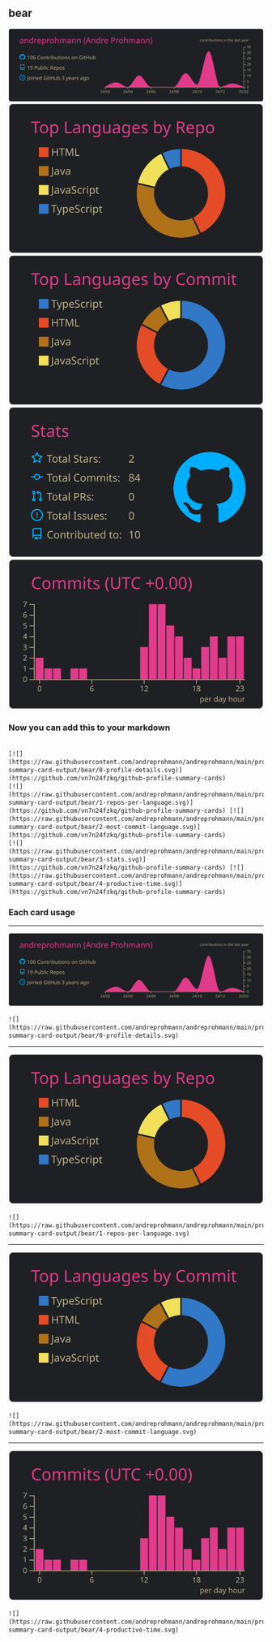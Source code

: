 ## bear

[![](./0-profile-details.svg)](https://github.com/vn7n24fzkq/github-profile-summary-cards)
[![](./1-repos-per-language.svg)](https://github.com/vn7n24fzkq/github-profile-summary-cards) [![](./2-most-commit-language.svg)](https://github.com/vn7n24fzkq/github-profile-summary-cards)
[![](./3-stats.svg)](https://github.com/vn7n24fzkq/github-profile-summary-cards) [![](./4-productive-time.svg)](https://github.com/vn7n24fzkq/github-profile-summary-cards)
### Now you can add this to your markdown
```

[![](https://raw.githubusercontent.com/andreprohmann/andreprohmann/main/profile-summary-card-output/bear/0-profile-details.svg)](https://github.com/vn7n24fzkq/github-profile-summary-cards)
[![](https://raw.githubusercontent.com/andreprohmann/andreprohmann/main/profile-summary-card-output/bear/1-repos-per-language.svg)](https://github.com/vn7n24fzkq/github-profile-summary-cards) [![](https://raw.githubusercontent.com/andreprohmann/andreprohmann/main/profile-summary-card-output/bear/2-most-commit-language.svg)](https://github.com/vn7n24fzkq/github-profile-summary-cards)
[![](https://raw.githubusercontent.com/andreprohmann/andreprohmann/main/profile-summary-card-output/bear/3-stats.svg)](https://github.com/vn7n24fzkq/github-profile-summary-cards) [![](https://raw.githubusercontent.com/andreprohmann/andreprohmann/main/profile-summary-card-output/bear/4-productive-time.svg)](https://github.com/vn7n24fzkq/github-profile-summary-cards)

```

### Each card usage
---

![](./0-profile-details.svg)

```
![](https://raw.githubusercontent.com/andreprohmann/andreprohmann/main/profile-summary-card-output/bear/0-profile-details.svg)
```

    

---

![](./1-repos-per-language.svg)

```
![](https://raw.githubusercontent.com/andreprohmann/andreprohmann/main/profile-summary-card-output/bear/1-repos-per-language.svg)
```

    

---

![](./2-most-commit-language.svg)

```
![](https://raw.githubusercontent.com/andreprohmann/andreprohmann/main/profile-summary-card-output/bear/2-most-commit-language.svg)
```

    

---

![](./4-productive-time.svg)

```
![](https://raw.githubusercontent.com/andreprohmann/andreprohmann/main/profile-summary-card-output/bear/4-productive-time.svg)
```

    

